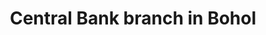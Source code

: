 ---
layout: post
title: 'Central Bank branch in Bohol'
category: headlines
image: true
hl-title: 'NEW BANGKO SENTRAL BRANCH IN BOHOL'
hl-desc: ' - Gov. Edgar Chatto, Acting Vice Governor BenjieArcamo, and Dauis Mayor Miriam Sumaylo witness signing of Deed of Absolute Sale by Asst. Gov. IluminadaSicat, Managing Director of the Regional Monetary Affairs Sub-sector of the BangkoSentralngPilipinas and ExequielLofranco, lot owner for the Bohol branch of the BangkoSentralngPilipinas in Brgy. Tinago, Dauis. Sicat said construction should begin by end of 2018 and finish late 2019 or early 2020. The new branch of the Central Bank is seen to make Bohol more attractive to business and investment and to further growth in the banking industry and business sector. Also standing as witnesses were PAG-ASA National Administrator Vicente Malano and PAG-ASA regional director Oscar Tabada along with PDRRM Officer Anthony Damalerio, TaRSIER117’s MeinardButalid and Mark Sidney Galia, Office of Civil Defense Asst. Regional Director Ver Neil Balaba, and UP Professor Emeritus Jose Abueva. (EDCOM)'
dated: Feb 18 - 24, 2018
archive: true
---